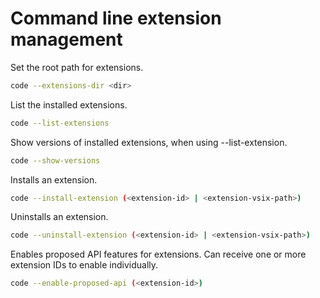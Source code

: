 # Command line extension management

Set the root path for extensions.
```bash
code --extensions-dir <dir>
```

List the installed extensions.

```bash
code --list-extensions
```

Show versions of installed extensions, when using --list-extension.

```bash
code --show-versions
```

Installs an extension.

```bash
code --install-extension (<extension-id> | <extension-vsix-path>)
```

Uninstalls an extension.

```bash
code --uninstall-extension (<extension-id> | <extension-vsix-path>)
```
Enables proposed API features for extensions. Can receive one or more extension IDs to enable individually.   
    
```bash 
code --enable-proposed-api (<extension-id>)
```
    